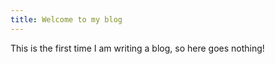 ```yaml
---
title: Welcome to my blog
---
```


This is the first time I am writing a blog, so here goes nothing!
